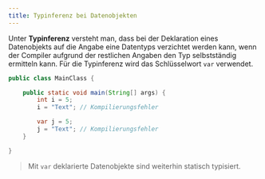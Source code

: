 ```yaml
---
title: Typinferenz bei Datenobjekten
---
```


Unter **Typinferenz** versteht man, dass bei der Deklaration eines Datenobjekts auf die Angabe eine Datentyps verzichtet werden kann, wenn der Compiler aufgrund der restlichen Angaben den Typ selbstständig ermitteln kann. Für die Typinferenz wird das Schlüsselwort `var` verwendet. 

```java
public class MainClass {

    public static void main(String[] args) {
        int i = 5;
        i = "Text"; // Kompilierungsfehler

        var j = 5;
        j = "Text"; // Kompilierungsfehler
    }

}
```

> Mit `var` deklarierte Datenobjekte sind weiterhin statisch typisiert. 

